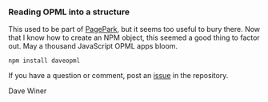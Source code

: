 ### Reading OPML into a structure

This used to be part of <a href="https://github.com/scripting/pagePark">PagePark</a>, but it seems too useful to bury there. Now that I know how to create an NPM object, this seemed a good thing to factor out. May a thousand JavaScript OPML apps bloom. 

<code>npm install daveopml</code>

If you have a question or comment, post an <a href="https://github.com/scripting/opml/issues">issue</a> in the repository.

Dave Winer

